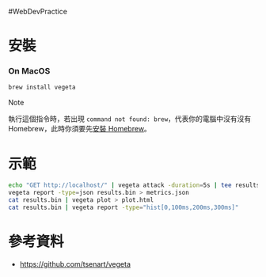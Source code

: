 #WebDevPractice

# 安裝

### On MacOS

```bash
brew install vegeta
```

>[!Note]
>執行這個指令時，若出現 `command not found: brew`，代表你的電腦中沒有沒有 Homebrew，此時你須要先[安裝 Homebrew](</Tools/Mac/Homebrew.md#安裝>)。

# 示範

```bash
echo "GET http://localhost/" | vegeta attack -duration=5s | tee results.bin | vegeta report
vegeta report -type=json results.bin > metrics.json
cat results.bin | vegeta plot > plot.html
cat results.bin | vegeta report -type="hist[0,100ms,200ms,300ms]"
```

# 參考資料

- <https://github.com/tsenart/vegeta>
